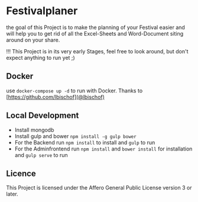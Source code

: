 # Festivalplaner
the goal of this Project is to make the planning of your Festival easier and will help you to get rid of all the Excel-Sheets and Word-Document siting around on your share.

!!! This Project is in its very early Stages, feel free to look around, but don't expect anything to run yet ;)

## Docker
use `docker-compose up -d` to run with Docker. Thanks to [https://github.com/lbischof](@lbischof)

## Local Development
- Install mongodb
- Install gulp and bower `npm install -g gulp bower`
- For the Backend run `npm install` to install and `gulp` to run
- For the Adminfrontend run `npm install` and `bower install` for installation and `gulp serve` to run

## Licence
This Project is licensed under the Affero General Public License version 3 or later.
